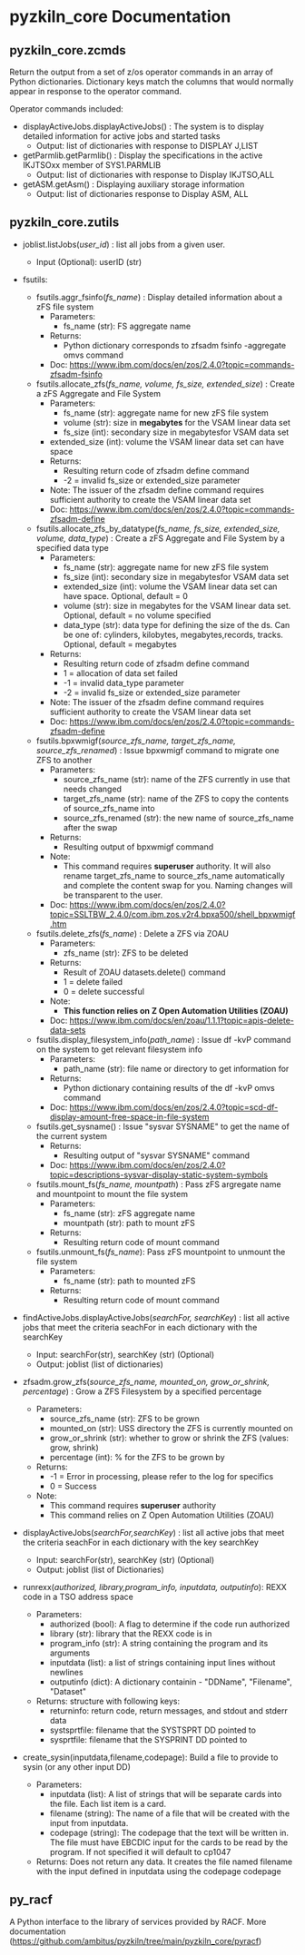 
# pyzkiln_core Documentation

## pyzkiln_core.zcmds

Return the output from a set of z/os operator commands in an array of Python dictionaries.
Dictionary keys match the columns that would normally appear in response to the operator command.

Operator commands included:

- displayActiveJobs.displayActiveJobs() : The system is to display detailed information for active jobs and started tasks
  - Output: list of dictionaries with response to DISPLAY J,LIST
- getParmlib.getParmlib() : Display the specifications in the active IKJTSOxx member of SYS1.PARMLIB
  - Output: list of dictionaries with response to Display IKJTSO,ALL
- getASM.getAsm() : Displaying auxiliary storage information
  - Output: list of dictionaries response to Display ASM, ALL

## pyzkiln_core.zutils

- joblist.listJobs(*user_id*) : list all jobs from a given user.  
  - Input (Optional): userID (str)
- fsutils:
  - fsutils.aggr_fsinfo(*fs_name*) : Display detailed information about a zFS file system
    - Parameters:
      - fs_name (str): FS aggregate name
    - Returns:
      - Python dictionary corresponds to zfsadm fsinfo -aggregate omvs command
    - Doc: <https://www.ibm.com/docs/en/zos/2.4.0?topic=commands-zfsadm-fsinfo>
  - fsutils.allocate_zfs(*fs_name, volume, fs_size, extended_size*) : Create a zFS Aggregate and File System
    - Parameters:
      - fs_name (str): aggregate name for new zFS file system
      - volume (str): size in **megabytes** for the VSAM linear data set
      - fs_size (int): secondary size in megabytesfor VSAM data set
    - extended_size (int): volume the VSAM linear data set can have space
    - Returns:
      - Resulting return code of zfsadm define command
      - -2 = invalid fs_size or extended_size parameter
    - Note: The issuer of the zfsadm define command requires sufficient authority to create the VSAM linear data set
    - Doc: <https://www.ibm.com/docs/en/zos/2.4.0?topic=commands-zfsadm-define>
  - fsutils.allocate_zfs_by_datatype(*fs_name, fs_size, extended_size, volume, data_type*) : Create a zFS Aggregate and File System by a specified data type
    - Parameters:
      - fs_name (str): aggregate name for new zFS file system
      - fs_size (int): secondary size in megabytesfor VSAM data set
      - extended_size (int): volume the VSAM linear data set can have space. Optional, default = 0
      - volume (str): size in megabytes for the VSAM linear data set. Optional, default = no volume specified
      - data_type (str): data type for defining the size of the ds. Can be one of: cylinders, kilobytes, megabytes,records, tracks. Optional, default = megabytes
    - Returns:
      - Resulting return code of zfsadm define command
      - 1 = allocation of data set failed
      - -1 = invalid data_type parameter
      - -2 = invalid fs_size or extended_size parameter
    - Note: The issuer of the zfsadm define command requires sufficient authority to create the VSAM linear data set
    - Doc: <https://www.ibm.com/docs/en/zos/2.4.0?topic=commands-zfsadm-define>
  - fsutils.bpxwmigf(*source_zfs_name, target_zfs_name, source_zfs_renamed*) : Issue bpxwmigf command to migrate one ZFS to another
    - Parameters:
      - source_zfs_name (str): name of the ZFS currently in use that needs changed
      - target_zfs_name (str): name of the ZFS to copy the contents of source_zfs_name into
      - source_zfs_renamed (str): the new name of source_zfs_name after the swap
    - Returns:
      - Resulting output of bpxwmigf command
    - Note:
      - This command requires **superuser** authority. It will also rename target_zfs_name to source_zfs_name automatically and complete the content swap for you. Naming changes will be transparent to the user.
    - Doc: <https://www.ibm.com/docs/en/zos/2.4.0?topic=SSLTBW_2.4.0/com.ibm.zos.v2r4.bpxa500/shell_bpxwmigf.htm>
  - fsutils.delete_zfs(*fs_name*) : Delete a ZFS via ZOAU
    - Parameters:
      - zfs_name (str): ZFS to be deleted
    - Returns:
      - Result of ZOAU datasets.delete() command
      - 1 = delete failed
      - 0 = delete successful
    - Note:
      - **This function relies on Z Open Automation Utilities (ZOAU)**
    - Doc: <https://www.ibm.com/docs/en/zoau/1.1.1?topic=apis-delete-data-sets>
  - fsutils.display_filesystem_info(*path_name*) : Issue df -kvP command on the system to get relevant filesystem info
    - Parameters:
      - path_name (str): file name or directory to get information for
    - Returns:
      - Python dictionary containing results of the df -kvP omvs command
    - Doc: <https://www.ibm.com/docs/en/zos/2.4.0?topic=scd-df-display-amount-free-space-in-file-system>
  - fsutils.get_sysname() : Issue "sysvar SYSNAME" to get the name of the current system
    - Returns:
      - Resulting output of "sysvar SYSNAME" command
    - Doc:
            <https://www.ibm.com/docs/en/zos/2.4.0?topic=descriptions-sysvar-display-static-system-symbols>
  - fsutils.mount_fs(*fs_name, mountpath*) : Pass zFS argregate name and mountpoint to mount the file system
    - Parameters:
      - fs_name (str): zFS aggregate name
      - mountpath (str): path to mount zFS
    - Returns:
      - Resulting return code of mount command
  - fsutils.unmount_fs(*fs_name*): Pass zFS mountpoint to unmount the file system  
    - Parameters:
      - fs_name (str): path to mounted zFS
    - Returns:
      - Resulting return code of mount command
- findActiveJobs.displayActiveJobs(*searchFor, searchKey*) : list all active jobs that meet the criteria seachFor in each dictionary with the searchKey
  - Input: searchFor(str), searchKey (str) (Optional)
  - Output: joblist (list of dictionaries)
- zfsadm.grow_zfs(*source_zfs_name, mounted_on, grow_or_shrink, percentage*) : Grow a ZFS Filesystem by a specified percentage
  - Parameters:
    - source_zfs_name (str): ZFS to be grown
    - mounted_on (str): USS directory the ZFS is currently mounted on
    - grow_or_shrink (str): whether to grow or shrink the ZFS (values: grow, shrink)
    - percentage (int): % for the ZFS to be grown by
  - Returns:
    - -1 = Error in processing, please refer to the log for specifics
    - 0 = Success
  - Note:
    - This command requires **superuser** authority
    - This command relies on Z Open Automation Utilities (ZOAU)
- displayActiveJobs(*searchFor,searchKey*) : list all active jobs that meet the criteria seachFor in each dictionary with the key searchKey
  - Input: searchFor(str), searchKey (str) (Optional)
  - Output: joblist (list of Dictionaries)

- runrexx(*authorized, library,program_info, inputdata, outputinfo*): REXX code in a TSO address space
  - Parameters:
    - authorized (bool): A flag to determine if the code run authorized
    - library (str): library that the REXX code is in
    - program_info (str): A string containing the program and its arguments
    - inputdata (list): a list of strings containing input lines without newlines
    - outputinfo (dict): A dictionary containin - "DDName", "Filename", "Dataset"
  - Returns: structure with following keys:
    - returninfo: return code, return messages, and stdout and stderr data
    - systsprtfile: filename that the SYSTSPRT DD pointed to
    - sysprtfile: filename that the SYSPRINT DD pointed to

- create_sysin(inputdata,filename,codepage): Build a file to provide to sysin (or any other input DD)
  - Parameters:
    - inputdata (list): A list of strings that will be separate cards into the file. Each list item is a card.
    - filename (string): The name of a file that will be created with the input from inputdata.
    - codepage (string): The codepage that the text will be written in. The file must have EBCDIC input for the cards to be read by the program. If not specified it will default to cp1047
  - Returns:
        Does not return any data. It creates the file named filename with the input defined in inputdata using the codepage codepage

## py_racf

A Python interface to the library of services provided by RACF.
More documentation (<https://github.com/ambitus/pyzkiln/tree/main/pyzkiln_core/pyracf>)
